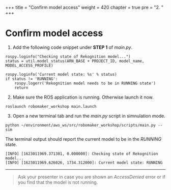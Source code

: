 +++
title = "Confirm model access"
weight = 420
chapter = true
pre = "2. "
+++

# Confirm model access

1. Add the following code snippet under **STEP 1** of _main.py_.

```
rospy.loginfo("Checking state of Rekognition model...")
status = util.model_status(ARN_BASE + PROJECT_ID, model_name, MODEL_ACCESS_PROFILE)

rospy.loginfo('Current model state: %s' % status)
if status != 'RUNNING':
    rospy.logerr('Rekognition model needs to be in RUNNING state')
    return
```

2. Make sure the ROS application is running. Otherwise launch it now.

```
roslaunch robomaker_workshop main.launch
```

3. Open a new terminal tab and run the _main.py_ script in simnulation mode.

```
python ~/environment/aws_ws/src/robomaker_workshop/scripts/main.py --sim
```

The terminal output should report the current model to be in the _RUNNING_ state.

```
[INFO] [1623011969.371301, 0.000000]: Checking state of Rekognition model...
[INFO] [1623011969.626026, 1734.312000]: Current model state: RUNNING
```

---

> Ask your presenter in case you are shown an _AccessDenied_ error or if you find that the model is not running.
